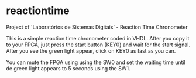 # reactiontime
Project of 'Laboratórios de Sistemas Digitais' - Reaction Time Chronometer

This is a simple reaction time chronometer coded in VHDL.
After you copy it to your FPGA, just press the start button (KEY0) and wait for the start signal.
After you see the green light appear, click on KEY0 as fast as you can.

You can mute the FPGA using using the SW0 and set the waiting time until de green light appears to 5 seconds using the SW1.
